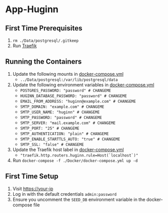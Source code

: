 # App-Huginn

## First Time Prerequisites

1. `rm ./Data/postgresql/.gitkeep`
2. Run [Traefik](https://github.com/mattlombana/App-Traefik)

## Running the Containers

1. Update the following mounts in [docker-compose.yml](./Docker/docker-compose.yml)
    * `../Data/postgresql:/var/lib/postgresql/data`
2. Update the following environment variables in [docker-compose.yml](./Docker/docker-compose.yml)
    * `POSTGRES_PASSWORD: "password" # CHANGEME`
    * `HUGINN_DATABASE_PASSWORD: "password" # CHANGEME`
    * `EMAIL_FROM_ADDRESS: "huginn@example.com" # CHANGEME`
    * `SMTP_DOMAIN: "example.com" # CHANGEME`
    * `SMTP_USER_NAME: "huginn" # CHANGEME`
    * `SMTP_PASSWORD: "password" # CHANGEME`
    * `SMTP_SERVER: "mail.example.com" # CHANGEME`
    * `SMTP_PORT: "25" # CHANGEME`
    * `SMTP_AUTHENTICATION: "plain" # CHANGEME`
    * `SMTP_ENABLE_STARTTLS_AUTO: "true" # CHANGEME`
    * `SMTP_SSL: "false" # CHANGEME`
3. Update the Traefik host label in [docker-compose.yml](./Docker/docker-compose.yml)
    * ``"traefik.http.routers.huginn.rule=Host(`localhost`)"``
4. Run `docker-compose -f ./Docker/docker-compose.yml up -d`

## First Time Setup

1. Visit <https://your-ip>
2. Log in with the default credentials `admin:password`
3. Ensure you uncomment the `SEED_DB` environment variable in the docker-compose
   file



